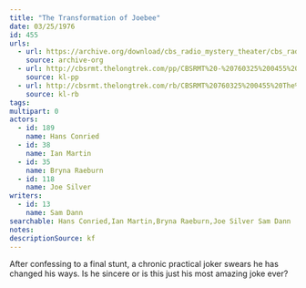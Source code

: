 ```yaml
---
title: "The Transformation of Joebee"
date: 03/25/1976
id: 455
urls: 
  - url: https://archive.org/download/cbs_radio_mystery_theater/cbs_radio_mystery_theater-0451-0500.zip/cbs_radio_mystery_theater-0451-0500%2Fcbsrmt_0455_the_transformation_of_joebee.mp3
    source: archive-org
  - url: http://cbsrmt.thelongtrek.com/pp/CBSRMT%20-%20760325%200455%20The%20Transformation%20of%20Joebee_pp.mp3
    source: kl-pp
  - url: http://cbsrmt.thelongtrek.com/rb/CBSRMT%20760325%200455%20The%20Transformation%20of%20Joebee_wuwm%20recorded%208_10_76.mp3
    source: kl-rb
tags: 
multipart: 0
actors:  
  - id: 189
    name: Hans Conried  
  - id: 38
    name: Ian Martin  
  - id: 35
    name: Bryna Raeburn  
  - id: 118
    name: Joe Silver
writers:  
  - id: 13
    name: Sam Dann
searchable: Hans Conried,Ian Martin,Bryna Raeburn,Joe Silver Sam Dann
notes: 
descriptionSource: kf
---
```

After confessing to a final stunt, a chronic practical joker swears he has changed his ways. Is he sincere or is this just his most amazing joke ever?